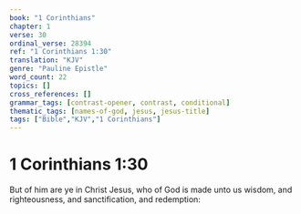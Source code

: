 ```yaml
---
book: "1 Corinthians"
chapter: 1
verse: 30
ordinal_verse: 28394
ref: "1 Corinthians 1:30"
translation: "KJV"
genre: "Pauline Epistle"
word_count: 22
topics: []
cross_references: []
grammar_tags: [contrast-opener, contrast, conditional]
thematic_tags: [names-of-god, jesus, jesus-title]
tags: ["Bible","KJV","1 Corinthians"]
---
```


# 1 Corinthians 1:30

But of him are ye in Christ Jesus, who of God is made unto us wisdom, and righteousness, and sanctification, and redemption:
